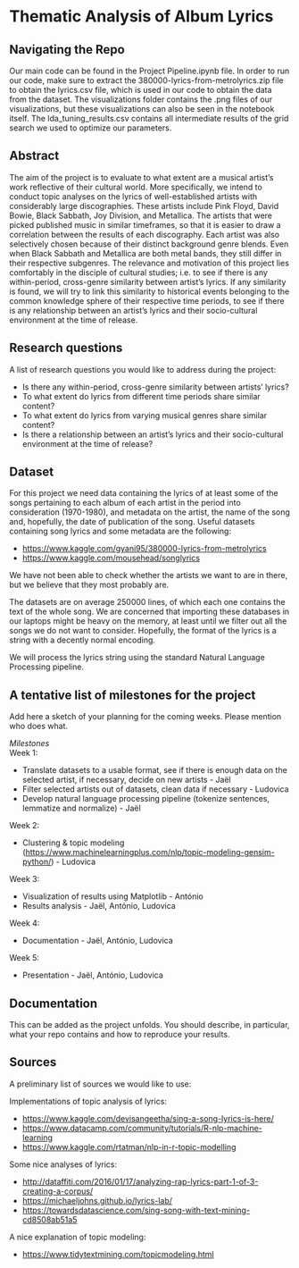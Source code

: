 # Thematic Analysis of Album Lyrics

## Navigating the Repo
Our main code can be found in the Project Pipeline.ipynb file. In order to run our code, make sure to extract the 380000-lyrics-from-metrolyrics.zip file to obtain the lyrics.csv file, which is used in our code to obtain the data from the dataset. The visualizations folder contains the .png files of our visualizations, but these visualizations can also be seen in the notebook itself. The lda_tuning_results.csv contains all intermediate results of the grid search we used to optimize our parameters. 

## Abstract
The aim of the project is to evaluate to what extent are a musical artist’s work reflective of their cultural world. More specifically, we intend to conduct topic analyses on the lyrics of well-established artists with considerably large discographies. These artists include Pink Floyd, David Bowie, Black Sabbath, Joy Division, and Metallica. The artists that were picked published music in similar timeframes, so that it is easier to draw a correlation between the results of each discography. Each artist was also selectively chosen because of their distinct background genre blends. Even when Black Sabbath and Metallica are both metal bands, they still differ in their respective subgenres. The relevance and motivation of this project lies comfortably in the disciple of cultural studies; i.e. to see if there is any within-period, cross-genre similarity between artist’s lyrics. If any similarity is found, we will try to link this similarity to historical events belonging to the common knowledge sphere of their respective time periods, to see if there is any relationship between an artist’s lyrics and their socio-cultural environment at the time of release.

## Research questions
A list of research questions you would like to address during the project:
- Is there any within-period, cross-genre similarity between artists’ lyrics?
- To what extent do lyrics from different time periods share similar content?
- To what extent do lyrics from varying musical genres share similar content?
- Is there a relationship between an artist’s lyrics and their socio-cultural environment at the time of release?


## Dataset
For this project we need data containing the lyrics of at least some of the songs pertaining to each album of each artist in the period into consideration (1970-1980), and metadata on the artist, the name of the song and, hopefully, the date of publication of the song.
Useful datasets containing song lyrics and some metadata are the following:

- https://www.kaggle.com/gyani95/380000-lyrics-from-metrolyrics
- https://www.kaggle.com/mousehead/songlyrics

We have not been able to check whether the artists we want to are in there, but we believe that they most probably are.

The datasets are on average 250000 lines, of which each one contains the text of the whole song. We are concerned that importing these databases in our laptops might be heavy on the memory, at least until we filter out all the songs we do not want to consider. Hopefully, the format of the lyrics is a string with a decently normal encoding.

We will process the lyrics string using the standard Natural Language Processing pipeline.


## A tentative list of milestones for the project

Add here a sketch of your planning for the coming weeks. Please mention who does what.

*Milestones*  
Week 1:  
- Translate datasets to a usable format, see if there is enough data on the selected artist, if necessary, decide on new artists - Jaël
- Filter selected artists out of datasets, clean data if necessary - Ludovica
- Develop natural language processing pipeline (tokenize sentences, lemmatize and normalize) - Jaël  

Week 2:  
- Clustering & topic modeling (https://www.machinelearningplus.com/nlp/topic-modeling-gensim-python/) - Ludovica  

Week 3:  
- Visualization of results using Matplotlib - António
- Results analysis - Jaël, António, Ludovica  

Week 4:  
- Documentation - Jaël, António, Ludovica  

Week 5:  
- Presentation - Jaël, António, Ludovica


## Documentation
This can be added as the project unfolds. You should describe, in particular, what your repo contains and how to reproduce your results.

## Sources
A preliminary list of sources we would like to use:

Implementations of topic analysis of lyrics:
- https://www.kaggle.com/devisangeetha/sing-a-song-lyrics-is-here/
- https://www.datacamp.com/community/tutorials/R-nlp-machine-learning
- https://www.kaggle.com/rtatman/nlp-in-r-topic-modelling

Some nice analyses of lyrics:
- http://dataffiti.com/2016/01/17/analyzing-rap-lyrics-part-1-of-3-creating-a-corpus/
- https://michaeljohns.github.io/lyrics-lab/
- https://towardsdatascience.com/sing-song-with-text-mining-cd8508ab51a5

A nice explanation of topic modeling:
- https://www.tidytextmining.com/topicmodeling.html
